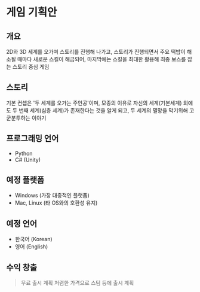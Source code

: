 # 게임 기획안

## 개요
2D와 3D 세계를 오가며 스토리를 진행해 나가고, 스토리가 진행되면서 주요 떡밥이 해소될 때마다 새로운 스킬이 해금되어, 마지막에는 스킬을 최대한 활용해 최종 보스를 잡는 스토리 중심 게임

## 스토리
기본 컨셉은 '두 세계를 오가는 주인공'이며, 모종의 이유로 자신의 세계(기본세계) 외에도 두 번째 세계(심층 세계)가 존재한다는 것을 알게 되고, 두 세계의 멸망을 막기위해 고군분투하는 이야기

## 프로그래밍 언어
- Python
- C# (Unity)

## 예정 플랫폼
- Windows (가장 대중적인 플랫폼)
- Mac, Linux (타 OS와의 호환성 유지)

## 예정 언어
- 한국어 (Korean)
- 영어 (English)

## 수익 창출
> 무료 출시 계획
> 저렴한 가격으로 스팀 등에 출시 계획

